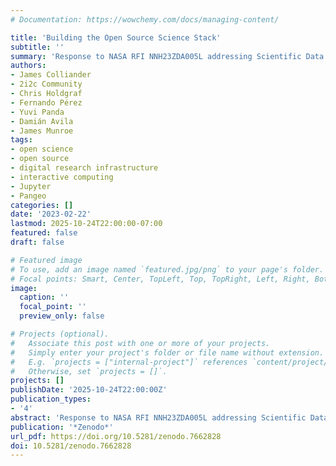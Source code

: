 ```yaml
---
# Documentation: https://wowchemy.com/docs/managing-content/

title: 'Building the Open Source Science Stack'
subtitle: ''
summary: 'Response to NASA RFI NNH23ZDA005L addressing Scientific Data and Computing Architecture to Support Open Science, providing recommendations for advancing NASA's Open Source Science Initiative through technology and social innovations.'
authors:
- James Colliander
- 2i2c Community
- Chris Holdgraf
- Fernando Pérez
- Yuvi Panda
- Damián Avila
- James Munroe
tags:
- open science
- open source
- digital research infrastructure
- interactive computing
- Jupyter
- Pangeo
categories: []
date: '2023-02-22'
lastmod: 2025-10-24T22:00:00-07:00
featured: false
draft: false

# Featured image
# To use, add an image named `featured.jpg/png` to your page's folder.
# Focal points: Smart, Center, TopLeft, Top, TopRight, Left, Right, BottomLeft, Bottom, BottomRight.
image:
  caption: ''
  focal_point: ''
  preview_only: false

# Projects (optional).
#   Associate this post with one or more of your projects.
#   Simply enter your project's folder or file name without extension.
#   E.g. `projects = ["internal-project"]` references `content/project/deep-learning/index.md`.
#   Otherwise, set `projects = []`.
projects: []
publishDate: '2025-10-24T22:00:00Z'
publication_types:
- '4'
abstract: 'Response to NASA RFI NNH23ZDA005L addressing Scientific Data and Computing Architecture to Support Open Science, providing recommendations for advancing NASA's Open Source Science Initiative through technology and social innovations.'
publication: '*Zenodo*'
url_pdf: https://doi.org/10.5281/zenodo.7662828
doi: 10.5281/zenodo.7662828
---
```

